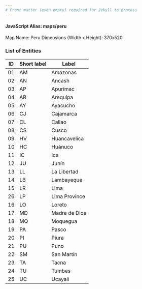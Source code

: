 ```yaml
---
# Front matter (even empty) required for Jekyll to process
---
```


#### JavaScript Alias: maps/peru

Map Name: Peru
Dimensions (Width x Height): 370x520





### List of Entities

ID | Short label | Label
---|---|---|
01|AM|Amazonas
02|AN|Ancash
03|AP|Apurímac
04|AR|Arequipa
05|AY|Ayacucho
06|CJ|Cajamarca
07|CL|Callao
08|CS|Cusco
09|HV|Huancavelica
10|HC|Huánuco
11|IC|Ica
12|JU|Junín
13|LL|La Libertad
14|LB|Lambayeque
15|LR|Lima
26|LP|Lima Province
16|LO|Loreto
17|MD|Madre de Dios
18|MQ|Moquegua
19|PA|Pasco
20|PI|Piura
21|PU|Puno
22|SM|San Martín
23|TA|Tacna
24|TU|Tumbes
25|UC|Ucayali

